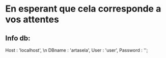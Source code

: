 # En esperant que cela corresponde a vos attentes

## Info db: 

Host : 'localhost', \n
DBname : 'artasela',
User : 'user',
Password : '';
